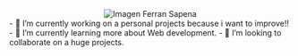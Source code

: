 <div align="center" width="100">
  <img src="https://capsule-render.vercel.app/api?  color=0:1408d0,50:0860d0,100:08c4d0&height=250&section=header&text=Ferran%20Sapena%20(NarrefSS)&fontSize=30&type=waving&fontColor=fefefe&&animation=fadeIn" alt="Imagen Ferran Sapena"/>
</div>

<div>
    - 🔭 I’m currently working on a personal projects because i want to improve!!
    - 🌱 I’m currently learning more about Web development.
    - 👯 I’m looking to collaborate on a huge projects.
</div>




